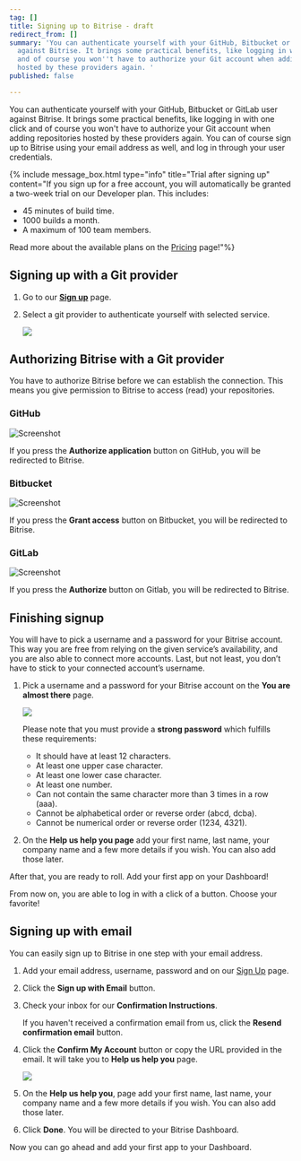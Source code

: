 ```yaml
---
tag: []
title: Signing up to Bitrise - draft
redirect_from: []
summary: 'You can authenticate yourself with your GitHub, Bitbucket or GitLab user
  against Bitrise. It brings some practical benefits, like logging in with one click
  and of course you won''t have to authorize your Git account when adding repositories
  hosted by these providers again. '
published: false

---
```

You can authenticate yourself with your GitHub, Bitbucket or GitLab user against Bitrise. It brings some practical benefits, like logging in with one click and of course you won't have to authorize your Git account when adding repositories hosted by these providers again. You can of course sign up to Bitrise using your email address as well, and log in through your user credentials.

{% include message_box.html type="info" title="Trial after signing up" content="If you sign up for a free account, you will automatically be granted a two-week trial on our Developer plan. This includes:

* 45 minutes of build time.
* 1000 builds a month.
* A maximum of 100 team members.

Read more about the available plans on the [Pricing](https://www.bitrise.io/pricing/teams) page!"%}

## Signing up with a Git provider

1. Go to our [**Sign up**](https://app.bitrise.io/users/sign_up) page.
2. Select a git provider to authenticate yourself with selected service.

   ![](/img/sign-up-git-email.jpg)

## Authorizing Bitrise with a Git provider

You have to authorize Bitrise before we can establish the connection. This means you give permission to Bitrise to access (read) your repositories.

### GitHub

![Screenshot](/img/signing-up/github_authorization.png)

If you press the **Authorize application** button on GitHub, you will be redirected to Bitrise.

### Bitbucket

![Screenshot](/img/signing-up/bitrise_authorization.png)

If you press the **Grant access** button on Bitbucket, you will be redirected to Bitrise.

### GitLab

![Screenshot](https://yv69yaruhkt48w.preview.forestry.io/img/signing-up/gitlab_authorization.png)

If you press the **Authorize** button on Gitlab, you will be redirected to Bitrise.

## Finishing signup

You will have to pick a username and a password for your Bitrise account. This way you are free from relying on the given service’s availability, and you are also able to connect more accounts. Last, but not least, you don’t have to stick to your connected account’s username.

1. Pick a username and a password for your Bitrise account on the **You are almost there** page.

   ![](/img/you-re-almost-there.jpg)

   Please note that you must provide a **strong password** which fulfills these requirements:
   * It should have at least 12 characters.
   * At least one upper case character.
   * At least one lower case character.
   * At least one number.
   * Can not contain the same character more than 3 times in a row (aaa).
   * Cannot be alphabetical order or reverse order (abcd, dcba).
   * Cannot be numerical order or reverse order (1234, 4321).
2. On the **Help us help you page** add your first name, last name, your company name and a few more details if you wish. You can also add those later.

After that, you are ready to roll. Add your first app on your Dashboard!

From now on, you are able to log in with a click of a button. Choose your favorite!

## Signing up with email

You can easily sign up to Bitrise in one step with your email address.

1. Add your email address, username, password and on our [Sign Up](https://app.bitrise.io/users/sign_up) page.
2. Click the **Sign up with Email** button.
3. Check your inbox for our **Confirmation Instructions**.

   If you haven't received a confirmation email from us, click the **Resend confirmation email** button.
4. Click the **Confirm My Account** button or copy the URL provided in the email. It will take you to **Help us help you** page.

   ![](/img/confirmation-instructions.jpg)
5. On the **Help us help you**, page add your first name, last name, your company name and a few more details if you wish. You can also add those later.
6. Click **Done**. You will be directed to your Bitrise Dashboard.

Now you can go ahead and add your first app to your Dashboard.